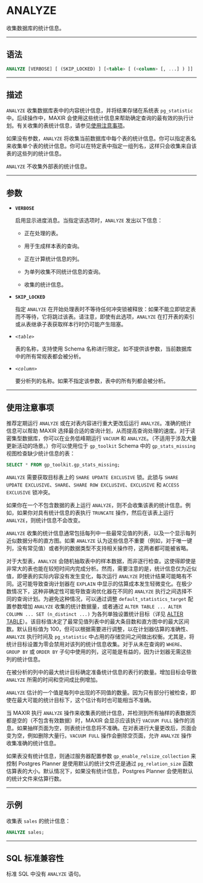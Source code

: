 ANALYZE
=====

收集数据库的统计信息。


---

语法
--------

```sql
ANALYZE [VERBOSE] [ (SKIP_LOCKED) ] [<table> [ (<column> [, ...] ) ]]
```


---

描述
----------


`ANALYZE` 收集数据库表中的内容统计信息，并将结果存储在系统表 `pg_statistic` 中。后续操作中，MAXIR 会使用这些统计信息来帮助确定查询的最有效的执行计划。有关收集的表统计信息，请参见[使用注意事项](#使用注意事项)。

如果没有参数，`ANALYZE` 将收集当前数据库中每个表的统计信息。你可以指定表名来收集单个表的统计信息。你可以在特定表中指定一组列名，这样只会收集来自该表的这些列的统计信息。

`ANALYZE` 不收集外部表的统计信息。


---

参数
----------


- **`VERBOSE`**

    启用显示进度消息。当指定该选项时，`ANALYZE` 发出以下信息：
    
    - 正在处理的表。

    - 用于生成样本表的查询。

    - 正在计算统计信息的列。

    - 为单列收集不同统计信息的查询。

    - 收集的统计信息。

- **`SKIP_LOCKED`**

    指定 `ANALYZE` 在开始处理表时不等待任何冲突锁被释放：如果不能立即锁定表而不等待，它将跳过该表。请注意，即使有此选项，`ANALYZE` 在打开表的索引或从表继承子表获取样本行时仍可能产生阻塞。

- _`<table>`_

    表的名称，支持使用 Schema 名称进行限定。如不提供该参数，当前数据库中的所有常规表都会被分析。

- _`<column>`_

    要分析列的名称。如果不指定该参数，表中的所有列都会被分析。


---

使用注意事项
--------

推荐定期运行 `ANALYZE` 或在对表内容进行重大更改后运行 `ANALYZE`。准确的统计信息可以帮助 MAXIR 选择最合适的查询计划，从而提高查询处理的速度。对于读密集型数据库，你可以在业务低峰期运行 `VACUUM` 和 `ANALYZE`。（不适用于涉及大量更新活动的场景。）你可以使用位于 `gp_toolkit` Schema 中的 `gp_stats_missing` 视图检查缺少统计信息的表：

```sql
SELECT * FROM gp_toolkit.gp_stats_missing;
```

`ANALYZE` 需要获取目标表上的 `SHARE UPDATE EXCLUSIVE` 锁。此锁与 `SHARE UPDATE EXCLUSIVE`、`SHARE`、`SHARE ROW EXCLUSIVE`、`EXCLUSIVE` 和 `ACCESS EXCLUSIVE` 锁冲突。

如果你在一个不包含数据的表上运行 `ANALYZE`，则不会收集该表的统计信息。例如，如果你对具有统计信息的表执行 `TRUNCATE` 操作，然后在该表上运行 `ANALYZE`，则统计信息不会改变。

`ANALYZE` 收集的统计信息通常包括每列中一些最常见值的列表，以及一个显示每列近似数据分布的直方图。如果 `ANALYZE` 认为这些信息不重要（例如，对于唯一键列，没有常见值）或者列的数据类型不支持相关操作符，这两者都可能被省略。


对于大型表，`ANALYZE` 会随机抽取表中的样本数据，而非逐行检查。这使得即使是非常大的表也能在较短时间内完成分析。然而，需要注意的是，统计信息仅为近似值，即便表的实际内容没有发生变化，每次运行 `ANALYZE` 时统计结果可能略有不同。这可能导致查询计划器在 `EXPLAIN` 中显示的估算成本发生轻微变化。在极少数情况下，这种非确定性可能导致查询优化器在不同的 `ANALYZE` 执行之间选择不同的查询计划。为避免这种情况，可以通过调整 `default_statistics_target` 配置参数增加 `ANALYZE` 收集的统计数据量，或者通过 `ALTER TABLE ... ALTER COLUMN ... SET (n_distinct ...)` 为各列单独设置统计目标（详见 [ALTER TABLE](alter-table.md)）。该目标值决定了最常见值列表中的最大条目数和直方图中的最大区间数。默认目标值为 100，但可以根据需要进行调整，以在计划器估算的准确性、`ANALYZE` 执行时间及 `pg_statistic` 中占用的存储空间之间做出权衡。尤其是，将统计目标设置为零会禁用对该列的统计信息收集。对于从未在查询的 `WHERE`、`GROUP BY` 或 `ORDER BY` 子句中使用的列，这可能是有益的，因为计划器无需这些列的统计信息。

在被分析的列中的最大统计目标确定准备统计信息的表行的数量。增加目标会导致 `ANALYZE` 所需的时间和空间成比例增加。

`ANALYZE` 估计的一个值是每列中出现的不同值的数量。因为只有部分行被检查，即使在最大可能的统计目标下，这个估计有时也可能相当不准确。

当 MAXIR 执行 `ANALYZE` 操作来收集表的统计信息，并检测到所有抽样的表数据页都是空的（不包含有效数据）时，MAXIR 会显示应该执行 `VACUUM FULL` 操作的消息。如果抽样页面为空，则表统计信息将不准确。在对表进行大量更改后，页面会变为空，例如删除大量行。`VACUUM FULL` 操作会删除空页面，允许 `ANALYZE` 操作收集准确的统计信息。


如果表没有统计信息，则通过服务器配置参数 `gp_enable_relsize_collection` 来控制 Postgres Planner 是使用默认的统计文件还是通过 `pg_relation_size` 函数估算表的大小。默认情况下，如果没有统计信息，Postgres Planner 会使用默认的统计文件来估算行数。


---

示例
--------

收集表 `sales` 的统计信息：

```sql
ANALYZE sales;
```

---

SQL 标准兼容性
-------------

标准 SQL 中没有 `ANALYZE` 语句。
